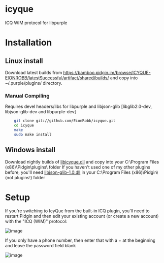# icyque
ICQ WIM protocol for libpurple

# Installation #
## Linux install ##
Download latest builds from https://bamboo.pidgin.im/browse/ICYQUE-EIONROBB/latestSuccessful/artifact/shared/builds/ and copy into ~/.purple/plugins/ directory.

### Manual Compiling ###
Requires devel headers/libs for libpurple and libjson-glib [libglib2.0-dev, libjson-glib-dev and libpurple-dev]
```bash
	git clone git://github.com/EionRobb/icyque.git
	cd icyque
	make
	sudo make install
```

## Windows install ##
Download nightly builds of [libicyque.dll](https://eion.robbmob.com/libicyque.dll) and copy into your C:\Program Files (x86)\Pidgin\plugins\ folder
If you haven't used one of my other plugins before, you'll need [libjson-glib-1.0.dll](https://eion.robbmob.com/libjson-glib-1.0.dll) in your C:\Program Files (x86)\Pidgin\ (not plugins!) folder

# Setup #
If you're switching to IcyQue from the built-in ICQ plugin, you'll need to restart Pidgin and then edit your existing account (or create a new account) with the "ICQ (WIM)" protocol:

![image](https://user-images.githubusercontent.com/1063865/55356131-95b07b00-5526-11e9-9fb8-27e0fc18ce74.png)

If you only have a phone number, then enter that with a + at the beginning and leave the password field blank

![image](https://user-images.githubusercontent.com/1063865/58231424-15baca80-7d8b-11e9-9f85-e6d502ee3dfd.png)
